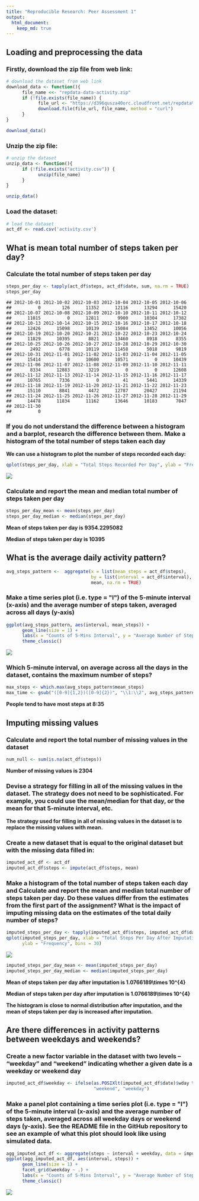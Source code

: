 ```yaml
---
title: "Reproducible Research: Peer Assessment 1"
output: 
  html_document:
    keep_md: true
---
```




## Loading and preprocessing the data

### Firstly, download the zip file from web link:


```r
# download the dataset from web link
download_data <- function(){      
      file_name <<- "repdata-data-activity.zip"
      if (!file.exists(file_name)) {
            file_url <- "https://d396qusza40orc.cloudfront.net/repdata%2Fdata%2Factivity.zip"
            download.file(file_url, file_name, method = "curl")
      }
}

download_data()
```

### Unzip the zip file:


```r
# unzip the dataset
unzip_data <- function(){
      if (!file.exists("activity.csv")) {
            unzip(file_name)
      }
}

unzip_data()
```

### Load the dataset:


```r
# load the dataset
act_df <- read.csv('activity.csv')
```


## What is mean total number of steps taken per day?

### Calculate the total number of steps taken per day


```r
steps_per_day <- tapply(act_df$steps, act_df$date, sum, na.rm = TRUE)
steps_per_day
```

```
## 2012-10-01 2012-10-02 2012-10-03 2012-10-04 2012-10-05 2012-10-06 
##          0        126      11352      12116      13294      15420 
## 2012-10-07 2012-10-08 2012-10-09 2012-10-10 2012-10-11 2012-10-12 
##      11015          0      12811       9900      10304      17382 
## 2012-10-13 2012-10-14 2012-10-15 2012-10-16 2012-10-17 2012-10-18 
##      12426      15098      10139      15084      13452      10056 
## 2012-10-19 2012-10-20 2012-10-21 2012-10-22 2012-10-23 2012-10-24 
##      11829      10395       8821      13460       8918       8355 
## 2012-10-25 2012-10-26 2012-10-27 2012-10-28 2012-10-29 2012-10-30 
##       2492       6778      10119      11458       5018       9819 
## 2012-10-31 2012-11-01 2012-11-02 2012-11-03 2012-11-04 2012-11-05 
##      15414          0      10600      10571          0      10439 
## 2012-11-06 2012-11-07 2012-11-08 2012-11-09 2012-11-10 2012-11-11 
##       8334      12883       3219          0          0      12608 
## 2012-11-12 2012-11-13 2012-11-14 2012-11-15 2012-11-16 2012-11-17 
##      10765       7336          0         41       5441      14339 
## 2012-11-18 2012-11-19 2012-11-20 2012-11-21 2012-11-22 2012-11-23 
##      15110       8841       4472      12787      20427      21194 
## 2012-11-24 2012-11-25 2012-11-26 2012-11-27 2012-11-28 2012-11-29 
##      14478      11834      11162      13646      10183       7047 
## 2012-11-30 
##          0
```


### If you do not understand the difference between a histogram and a barplot, research the difference between them. Make a histogram of the total number of steps taken each day

**We can use a histogram to plot the number of steps recorded each day:**


```r
qplot(steps_per_day, xlab = "Total Steps Recorded Per Day", ylab = "Frequency", bins = 30)
```

![](PA1_template_files/figure-html/unnamed-chunk-6-1.png)<!-- -->

### Calculate and report the mean and median total number of steps taken per day


```r
steps_per_day_mean <- mean(steps_per_day)
steps_per_day_median <- median(steps_per_day)
```
**Mean of steps taken per day is 9354.2295082**

**Median of steps taken per day is 10395**

## What is the average daily activity pattern?


```r
avg_steps_pattern <-  aggregate(x = list(mean_steps = act_df$steps),
                                by = list(interval = act_df$interval),
                                mean, na.rm = TRUE)
```

### Make a time series plot (i.e. type = "l") of the 5-minute interval (x-axis) and the average number of steps taken, averaged across all days (y-axis)


```r
ggplot(avg_steps_pattern, aes(interval, mean_steps)) +
      geom_line(size = 1) +
      labs(x = "Counts of 5-Mins Interval", y = "Average Number of Steps") +
      theme_classic()
```

![](PA1_template_files/figure-html/unnamed-chunk-9-1.png)<!-- -->

### Which 5-minute interval, on average across all the days in the dataset, contains the maximum number of steps?


```r
max_steps <- which.max(avg_steps_pattern$mean_steps)
max_time <- gsub("([0-9]{1,2})([0-9]{2})", "\\1:\\2", avg_steps_pattern[max_steps, 'interval'])
```

**People tend to have most steps at 8:35**

## Imputing missing values

### Calculate and report the total number of missing values in the dataset


```r
num_null <- sum(is.na(act_df$steps))
```

**Number of missing values is 2304**

### Devise a strategy for filling in all of the missing values in the dataset. The strategy does not need to be sophisticated. For example, you could use the mean/median for that day, or the mean for that 5-minute interval, etc.

**The strategy used for filling in all of missing values in the dataset is to replace the missing values with mean.**

### Create a new dataset that is equal to the original dataset but with the missing data filled in:


```r
imputed_act_df <- act_df
imputed_act_df$steps <- impute(act_df$steps, mean)
```

### Make a histogram of the total number of steps taken each day and Calculate and report the mean and median total number of steps taken per day. Do these values differ from the estimates from the first part of the assignment? What is the impact of imputing missing data on the estimates of the total daily number of steps?


```r
imputed_steps_per_day <- tapply(imputed_act_df$steps, imputed_act_df$date, sum)
qplot(imputed_steps_per_day, xlab = "Total Steps Per Day After Imputation", 
      ylab = "Frequency", bins = 30)
```

![](PA1_template_files/figure-html/unnamed-chunk-13-1.png)<!-- -->


```r
imputed_steps_per_day_mean <- mean(imputed_steps_per_day)
imputed_steps_per_day_median <- median(imputed_steps_per_day)
```

**Mean of steps taken per day after imputation is 1.0766189\times 10^{4}**

**Median of steps taken per day after imputation is 1.0766189\times 10^{4}**

**The histogram is close to normal distribution after imputation, and the mean of steps taken per day is increased after imputation.**

## Are there differences in activity patterns between weekdays and weekends?

### Create a new factor variable in the dataset with two levels – “weekday” and “weekend” indicating whether a given date is a weekday or weekend day

```r
imputed_act_df$weekday <- ifelse(as.POSIXlt(imputed_act_df$date)$wday %in% c(0, 6), 
                                 "weekend", "weekday")
```

### Make a panel plot containing a time series plot (i.e. type = "l") of the 5-minute interval (x-axis) and the average number of steps taken, averaged across all weekday days or weekend days (y-axis). See the README file in the GitHub repository to see an example of what this plot should look like using simulated data.


```r
agg_imputed_act_df <- aggregate(steps ~ interval + weekday, data = imputed_act_df, mean)
ggplot(agg_imputed_act_df, aes(interval, steps)) +
      geom_line(size = 1) +
      facet_grid(weekday ~ .) +
      labs(x = "Counts of 5-Mins Interval", y = "Average Number of Steps") +
      theme_classic()
```

![](PA1_template_files/figure-html/unnamed-chunk-16-1.png)<!-- -->

